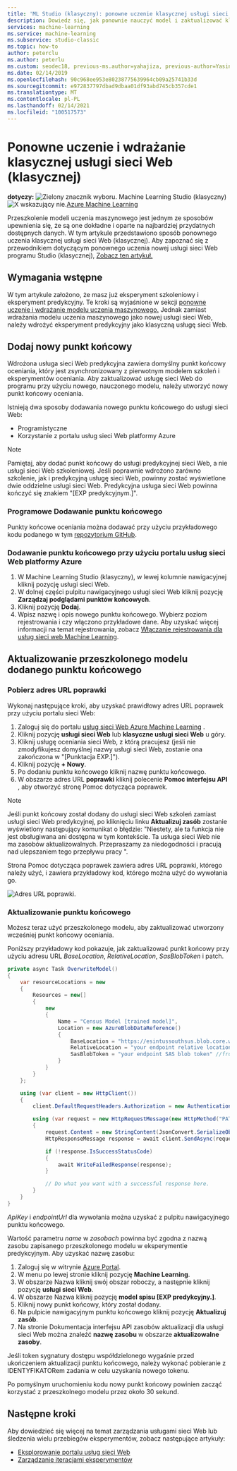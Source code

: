```yaml
---
title: 'ML Studio (klasyczny): ponowne uczenie klasycznej usługi sieci Web — Azure'
description: Dowiedz się, jak ponownie nauczyć model i zaktualizować klasyczną usługę sieci Web, aby korzystała z nowo przeszkolonego modelu w Azure Machine Learning Studio (klasyczny).
services: machine-learning
ms.service: machine-learning
ms.subservice: studio-classic
ms.topic: how-to
author: peterclu
ms.author: peterlu
ms.custom: seodec18, previous-ms.author=yahajiza, previous-author=YasinMSFT, devx-track-csharp
ms.date: 02/14/2019
ms.openlocfilehash: 90c968ee953e80238775639964cb09a25741b33d
ms.sourcegitcommit: e972837797dbad9dbaa01df93abd745cb357cde1
ms.translationtype: MT
ms.contentlocale: pl-PL
ms.lasthandoff: 02/14/2021
ms.locfileid: "100517573"
---
```

# <a name="retrain-and-deploy-a-classic-studio-classic-web-service"></a>Ponowne uczenie i wdrażanie klasycznej usługi sieci Web (klasycznej)

**dotyczy:** ![ Zielony znacznik wyboru. ](../../../includes/media/aml-applies-to-skus/yes.png) Machine Learning Studio (klasyczny) ![ X wskazujący nie.](../../../includes/media/aml-applies-to-skus/no.png)[Azure Machine Learning](../overview-what-is-machine-learning-studio.md#ml-studio-classic-vs-azure-machine-learning-studio)  


Przeszkolenie modeli uczenia maszynowego jest jednym ze sposobów upewnienia się, że są one dokładne i oparte na najbardziej przydatnych dostępnych danych. W tym artykule przedstawiono sposób ponownego uczenia klasycznej usługi sieci Web (klasycznej). Aby zapoznać się z przewodnikiem dotyczącym ponownego uczenia nowej usługi sieci Web programu Studio (klasycznej), [Zobacz ten artykuł.](retrain-machine-learning-model.md)

## <a name="prerequisites"></a>Wymagania wstępne

W tym artykule założono, że masz już eksperyment szkoleniowy i eksperyment predykcyjny. Te kroki są wyjaśnione w sekcji [ponowne uczenie i wdrażanie modelu uczenia maszynowego.](./retrain-machine-learning-model.md) Jednak zamiast wdrażania modelu uczenia maszynowego jako nowej usługi sieci Web, należy wdrożyć eksperyment predykcyjny jako klasyczną usługę sieci Web.
     
## <a name="add-a-new-endpoint"></a>Dodaj nowy punkt końcowy

Wdrożona usługa sieci Web predykcyjna zawiera domyślny punkt końcowy oceniania, który jest zsynchronizowany z pierwotnym modelem szkoleń i eksperymentów oceniania. Aby zaktualizować usługę sieci Web do programu przy użyciu nowego, nauczonego modelu, należy utworzyć nowy punkt końcowy oceniania.

Istnieją dwa sposoby dodawania nowego punktu końcowego do usługi sieci Web:

* Programistyczne
* Korzystanie z portalu usług sieci Web platformy Azure

> [!NOTE]
> Pamiętaj, aby dodać punkt końcowy do usługi predykcyjnej sieci Web, a nie usługi sieci Web szkoleniowej. Jeśli poprawnie wdrożono zarówno szkolenie, jak i predykcyjną usługę sieci Web, powinny zostać wyświetlone dwie oddzielne usługi sieci Web. Predykcyjna usługa sieci Web powinna kończyć się znakiem "[EXP predykcyjnym.]".
>

### <a name="programmatically-add-an-endpoint"></a>Programowe Dodawanie punktu końcowego

Punkty końcowe oceniania można dodawać przy użyciu przykładowego kodu podanego w tym [repozytorium GitHub](https://github.com/hning86/azuremlps#add-amlwebserviceendpoint).

### <a name="use-the-azure-web-services-portal-to-add-an-endpoint"></a>Dodawanie punktu końcowego przy użyciu portalu usług sieci Web platformy Azure

1. W Machine Learning Studio (klasyczny), w lewej kolumnie nawigacyjnej kliknij pozycję usługi sieci Web.
1. W dolnej części pulpitu nawigacyjnego usługi sieci Web kliknij pozycję **Zarządzaj podglądami punktów końcowych**.
1. Kliknij pozycję **Dodaj**.
1. Wpisz nazwę i opis nowego punktu końcowego. Wybierz poziom rejestrowania i czy włączono przykładowe dane. Aby uzyskać więcej informacji na temat rejestrowania, zobacz [Włączanie rejestrowania dla usług sieci web Machine Learning](web-services-logging.md).

## <a name="update-the-added-endpoints-trained-model"></a>Aktualizowanie przeszkolonego modelu dodanego punktu końcowego

### <a name="retrieve-patch-url"></a>Pobierz adres URL poprawki

Wykonaj następujące kroki, aby uzyskać prawidłowy adres URL poprawek przy użyciu portalu sieci Web:

1. Zaloguj się do portalu [usług sieci Web Azure Machine Learning](https://services.azureml.net/) .
1. Kliknij pozycję **usługi sieci Web** lub **klasyczne usługi sieci Web** u góry.
1. Kliknij usługę oceniania sieci Web, z którą pracujesz (jeśli nie zmodyfikujesz domyślnej nazwy usługi sieci Web, zostanie ona zakończona w "[Punktacja EXP.]").
1. Kliknij pozycję **+ Nowy**.
1. Po dodaniu punktu końcowego kliknij nazwę punktu końcowego.
1. W obszarze adres URL **poprawki** kliknij polecenie **Pomoc interfejsu API** , aby otworzyć stronę Pomoc dotycząca poprawek.

> [!NOTE]
> Jeśli punkt końcowy został dodany do usługi sieci Web szkoleń zamiast usługi sieci Web predykcyjnej, po kliknięciu linku **Aktualizuj zasób** zostanie wyświetlony następujący komunikat o błędzie: "Niestety, ale ta funkcja nie jest obsługiwana ani dostępna w tym kontekście. Ta usługa sieci Web nie ma zasobów aktualizowalnych. Przepraszamy za niedogodności i pracują nad ulepszaniem tego przepływu pracy ".
>

Strona Pomoc dotycząca poprawek zawiera adres URL poprawki, którego należy użyć, i zawiera przykładowy kod, którego można użyć do wywołania go.

![Adres URL poprawki.](./media/retrain-classic/ml-help-page-patch-url.png)

### <a name="update-the-endpoint"></a>Aktualizowanie punktu końcowego

Możesz teraz użyć przeszkolonego modelu, aby zaktualizować utworzony wcześniej punkt końcowy oceniania.

Poniższy przykładowy kod pokazuje, jak zaktualizować punkt końcowy przy użyciu adresu URL *BaseLocation*, *RelativeLocation*, *SasBlobToken* i patch.

```csharp
private async Task OverwriteModel()
{
    var resourceLocations = new
    {
        Resources = new[]
        {
            new
            {
                Name = "Census Model [trained model]",
                Location = new AzureBlobDataReference()
                {
                    BaseLocation = "https://esintussouthsus.blob.core.windows.net/",
                    RelativeLocation = "your endpoint relative location", //from the output, for example: "experimentoutput/8946abfd-79d6-4438-89a9-3e5d109183/8946abfd-79d6-4438-89a9-3e5d109183.ilearner"
                    SasBlobToken = "your endpoint SAS blob token" //from the output, for example: "?sv=2013-08-15&sr=c&sig=37lTTfngRwxCcf94%3D&st=2015-01-30T22%3A53%3A06Z&se=2015-01-31T22%3A58%3A06Z&sp=rl"
                }
            }
        }
    };

    using (var client = new HttpClient())
    {
        client.DefaultRequestHeaders.Authorization = new AuthenticationHeaderValue("Bearer", apiKey);

        using (var request = new HttpRequestMessage(new HttpMethod("PATCH"), endpointUrl))
        {
            request.Content = new StringContent(JsonConvert.SerializeObject(resourceLocations), System.Text.Encoding.UTF8, "application/json");
            HttpResponseMessage response = await client.SendAsync(request);

            if (!response.IsSuccessStatusCode)
            {
                await WriteFailedResponse(response);
            }

            // Do what you want with a successful response here.
        }
    }
}
```

*ApiKey* i *endpointUrl* dla wywołania można uzyskać z pulpitu nawigacyjnego punktu końcowego.

Wartość parametru *name* w *zasobach* powinna być zgodna z nazwą zasobu zapisanego przeszkolonego modelu w eksperymentie predykcyjnym. Aby uzyskać nazwę zasobu:

1. Zaloguj się w witrynie [Azure Portal](https://portal.azure.com).
1. W menu po lewej stronie kliknij pozycję **Machine Learning**.
1. W obszarze Nazwa kliknij swój obszar roboczy, a następnie kliknij pozycję **usługi sieci Web**.
1. W obszarze Nazwa kliknij pozycję **model spisu [EXP predykcyjny.]**.
1. Kliknij nowy punkt końcowy, który został dodany.
1. Na pulpicie nawigacyjnym punktu końcowego kliknij pozycję **Aktualizuj zasób**.
1. Na stronie Dokumentacja interfejsu API zasobów aktualizacji dla usługi sieci Web można znaleźć **nazwę zasobu** w obszarze **aktualizowalne zasoby**.

Jeśli token sygnatury dostępu współdzielonego wygaśnie przed ukończeniem aktualizacji punktu końcowego, należy wykonać pobieranie z IDENTYFIKATORem zadania w celu uzyskania nowego tokenu.

Po pomyślnym uruchomieniu kodu nowy punkt końcowy powinien zacząć korzystać z przeszkolnego modelu przez około 30 sekund.

## <a name="next-steps"></a>Następne kroki

Aby dowiedzieć się więcej na temat zarządzania usługami sieci Web lub śledzenia wielu przebiegów eksperymentów, zobacz następujące artykuły:

* [Eksplorowanie portalu usług sieci Web](manage-new-webservice.md)
* [Zarządzanie iteracjami eksperymentów](manage-experiment-iterations.md)